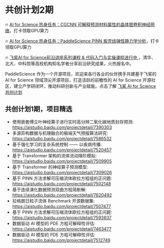 # 共创计划2期


🔥 [AI for Science 热身任务：CGCNN 可解释预测材料属性的晶体图卷积神经网络](https://aistudio.baidu.com/projectdetail/8560880)，打卡领取GPU算力

🔥 [AI for Science 热身任务：PaddleScience PINN 板壳线弹性静力学分析](https://aistudio.baidu.com/projectdetail/8556958)，打卡领取GPU算力

🔥 [飞桨AI for Science前沿讲座系列课程 & 代码入门与实操课程进行中 ](https://mp.weixin.qq.com/s/n-vGnGM9di_3IByTC56hUw)，清华、北大、中科院等高校机构知名学者分享前沿研究成果，火热报名中。


PaddleScience 作为一个开源项目，欢迎来各行各业的伙伴携手共建基于飞桨的 AI for Science 领域顶尖开源项目，打造活跃的前瞻性的 AI for Science 开源社区，建立产学研闭环，推动科研创新与产业赋能。点击了解 [飞桨 AI for Science 共创计划](https://aistudio.baidu.com/activitydetail/1502019365)

## 共创计划1期，项目精选

- 使用嵌套傅立叶神经算子进行实时高分辨二氧化碳地质封存预测: <https://aistudio.baidu.com/projectdetail/7390303>
- 多源异构数据与机理融合的极端天气预报算法研究: <https://aistudio.baidu.com/projectdetail/7586532>
- 基于强化学习的复杂系统控制 —— 以疾病传播: <https://aistudio.baidu.com/projectdetail/7520457>
- 基于 Transformer 架构的流体流动降阶模拟: <https://aistudio.baidu.com/projectdetail/7509905>
- 基于 Transformer 的神经算子预测模型: <https://aistudio.baidu.com/projectdetail/7309026>
- 基于 PINN 方法求解可压缩流体欧拉方程组的正问题: <https://aistudio.baidu.com/projectdetail/7502148>
- 基于连续演化数据预测双曲方程简断解: <https://aistudio.baidu.com/projectdetail/7620492>
- 拉格朗日粒子流体 Benchmark 开源数据集: <https://aistudio.baidu.com/projectdetail/7507477>
- 基于 PINN 方法求解可压缩流体欧拉方程组的正问题: <https://aistudio.baidu.com/projectdetail/7593837>
- 数据驱动 AI 模型的 PDE 方程可解释性评估: <https://aistudio.baidu.com/projectdetail/7463477>
- 数据驱动 AI 模型的 PDE 方程可解释性评估: <https://aistudio.baidu.com/projectdetail/7512749>
